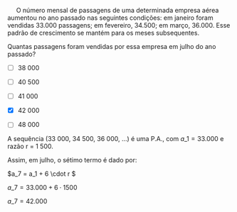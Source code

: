 

     O número mensal de passagens de uma determinada empresa aérea aumentou no ano passado nas seguintes condições: em janeiro foram vendidas 33.000 passagens; em fevereiro, 34.500; em março, 36.000. Esse padrão de crescimento se mantém para os meses subsequentes.

Quantas passagens foram vendidas por essa empresa em julho do ano passado?



- [ ] 38 000
- [ ] 40 500
- [ ] 41 000
- [x] 42 000
- [ ] 48 000


A sequência (33 000, 34 500, 36 000, ...) é uma P.A., com $a\_1 = 33.000$ e razão r = 1 500.

Assim, em julho, o sétimo termo é dado por:

$a\_7 = a\_1 + 6 \cdot r $

$a\_7 = 33.000 + 6 \cdot 1500$

$a\_7 = 42.000$

        